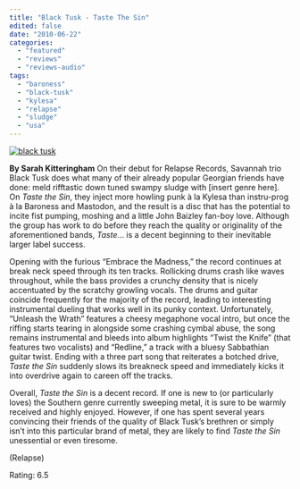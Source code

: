 ```yaml
---
title: "Black Tusk - Taste The Sin"
edited: false
date: "2010-06-22"
categories:
  - "featured"
  - "reviews"
  - "reviews-audio"
tags:
  - "baroness"
  - "black-tusk"
  - "kylesa"
  - "relapse"
  - "sludge"
  - "usa"
---
```


[![black tusk](http://www.hellbound.ca/wp-content/uploads/2010/06/black-tusk.jpg "black tusk")](http://www.hellbound.ca/wp-content/uploads/2010/06/black-tusk.jpg)

**By Sarah Kitteringham** On their debut for Relapse Records, Savannah trio Black Tusk does what many of their already popular Georgian friends have done: meld rifftastic down tuned swampy sludge with \[insert genre here\]. On _Taste the Sin_, they inject more howling punk à la Kylesa than instru-prog à la Baroness and Mastodon, and the result is a disc that has the potential to incite fist pumping, moshing and a little John Baizley fan-boy love. Although the group has work to do before they reach the quality or originality of the aforementioned bands, _Taste_… is a decent beginning to their inevitable larger label success.

Opening with the furious “Embrace the Madness,” the record continues at break neck speed through its ten tracks. Rollicking drums crash like waves throughout, while the bass provides a crunchy density that is nicely accentuated by the scratchy growling vocals. The drums and guitar coincide frequently for the majority of the record, leading to interesting instrumental dueling that works well in its punky context. Unfortunately, “Unleash the Wrath” features a cheesy megaphone vocal intro, but once the riffing starts tearing in alongside some crashing cymbal abuse, the song remains instrumental and bleeds into album highlights “Twist the Knife” (that features two vocalists) and “Redline,” a track with a bluesy Sabbathian guitar twist. Ending with a three part song that reiterates a botched drive, _Taste the Sin_ suddenly slows its breakneck speed and immediately kicks it into overdrive again to careen off the tracks.

Overall, _Taste the Sin_ is a decent record. If one is new to (or particularly loves) the Southern genre currently sweeping metal, it is sure to be warmly received and highly enjoyed. However, if one has spent several years convincing their friends of the quality of Black Tusk’s brethren or simply isn’t into this particular brand of metal, they are likely to find _Taste the Sin_ unessential or even tiresome.

(Relapse)

Rating: 6.5
